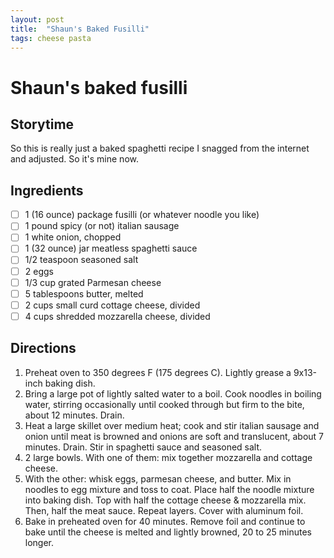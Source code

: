 ```yaml
---
layout: post
title:  "Shaun's Baked Fusilli"
tags: cheese pasta
---
```

# Shaun's baked fusilli

## Storytime
So this is really just a baked spaghetti recipe I snagged from the internet and adjusted. So it's mine now.

## Ingredients
- [ ] 1 (16 ounce) package fusilli (or whatever noodle you like)
- [ ] 1 pound spicy (or not) italian sausage
- [ ] 1 white onion, chopped
- [ ] 1 (32 ounce) jar meatless spaghetti sauce
- [ ] 1/2 teaspoon seasoned salt
- [ ] 2 eggs
- [ ] 1/3 cup grated Parmesan cheese
- [ ] 5 tablespoons butter, melted
- [ ] 2 cups small curd cottage cheese, divided
- [ ] 4 cups shredded mozzarella cheese, divided

## Directions
1. Preheat oven to 350 degrees F (175 degrees C). Lightly grease a 9x13-inch baking dish.
2. Bring a large pot of lightly salted water to a boil. Cook noodles in boiling water, stirring occasionally until cooked through but firm to the bite, about 12 minutes. Drain.
3. Heat a large skillet over medium heat; cook and stir italian sausage and onion until meat is browned and onions are soft and translucent, about 7 minutes. Drain. Stir in spaghetti sauce and seasoned salt.
4. 2 large bowls. With one of them: mix together mozzarella and cottage cheese.
5. With the other: whisk eggs, parmesan cheese, and butter. Mix in noodles to egg mixture and toss to coat. Place half the noodle mixture into baking dish. Top with half the cottage cheese & mozzarella mix. Then, half the meat sauce. Repeat layers. Cover with aluminum foil.
6. Bake in preheated oven for 40 minutes. Remove foil and continue to bake until the cheese is melted and lightly browned, 20 to 25 minutes longer.

